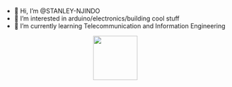 - 👋 Hi, I’m @STANLEY-NJINDO
- 👀 I’m interested in arduino/electronics/building cool stuff
- 🌱 I’m currently learning Telecommunication and Information Engineering


<div id="header" align="center">
  <img src="https://media2.giphy.com/media/IyadY5i6owme9BThIm/giphy.gif" width="100"/>
</div>
<!---
STANLEY-NJINDO/STANLEY-NJINDO is a ✨ special ✨ repository because its `README.md` (this file) appears on your GitHub profile.
You can click the Preview link to take a look at your changes.
--->
